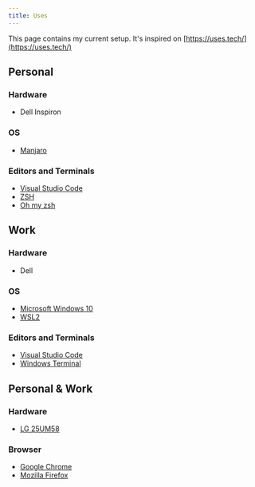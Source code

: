 ```yaml
---
title: Uses
---
```


This page contains my current setup. It's inspired on [https://uses.tech/](https://uses.tech/)

## Personal

### Hardware

- Dell Inspiron

### OS

- [Manjaro](https://manjaro.org/)


### Editors and Terminals

- [Visual Studio Code](https://code.visualstudio.com/)
- [ZSH](https://www.zsh.org/)
- [Oh my zsh](https://ohmyz.sh/)


## Work

### Hardware

- Dell

### OS

- [Microsoft Windows 10](https://www.microsoft.com/pt-br/windows/)
- [WSL2](https://docs.microsoft.com/pt-br/windows/wsl/wsl2-index)


### Editors and Terminals

- [Visual Studio Code](https://code.visualstudio.com/)
- [Windows Terminal](https://github.com/microsoft/terminal)


## Personal & Work

### Hardware

- [LG 25UM58](https://www.lg.com/br/business/monitores-produtos/lg-25UM58)

### Browser

- [Google Chrome](https://www.google.com/intl/pt-BR/chrome/)
- [Mozilla Firefox](https://www.mozilla.org/pt-BR/firefox/new/)
